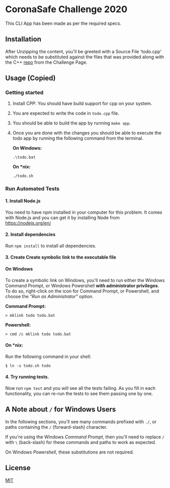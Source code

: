 # CoronaSafe Challenge 2020

This CLI App has been made as per the required specs.

## Installation

After Unzipping the content, you'll be greeted with a Source File 'todo.cpp' which needs to be substituted against the files that was provided along with the C++ [repo](https://apply.pupilfirst.org/students/task/cpp) from the Challenge Page.


## Usage (Copied)

### Getting started

1. Install CPP: You should have build support for cpp on your system.

2. You are expected to write the code in `todo.cpp` file.

3. You should be able to build the app by running `make app`.

4. Once you are done with the changes you should be able to execute the todo app by running the following command from the terminal.

   **On Windows:**

   ```
   .\todo.bat
   ```

   **On \*nix:**

   ```
   ./todo.sh
   ```
### Run Automated Tests

#### 1. Install Node.js

You need to have npm installed in your computer for this problem. It comes with Node.js and you can get it by installing Node from https://nodejs.org/en/

#### 2. Install dependencies

Run `npm install` to install all dependencies.

#### 3. Create Create symbolic link to the executable file

#### On Windows

To create a symbolic link on Windows, you'll need to run either the Windows Command Prompt, or Windows Powershell **with administrator privileges**. To do so, right-click on the icon for Command Prompt, or Powershell, and choose the _"Run as Administrator"_ option.

**Command Prompt:**

```
> mklink todo todo.bat
```

**Powershell:**

```
> cmd /c mklink todo todo.bat
```

#### On \*nix:

Run the following command in your shell:

```
$ ln -s todo.sh todo
```

#### 4. Try running tests.

Now run `npm test` and you will see all the tests failing. As you fill in each functionality, you can re-run the tests to see them passing one by one.

## A Note about `/` for Windows Users

In the following sections, you'll see many commands prefixed with `./`, or paths containing the `/` (forward-slash) character.

If you're using the Windows _Command Prompt_, then you'll need to replace `/` with `\` (back-slash) for these commands and paths to work as expected.

On Windows _Powershell_, these substitutions are not required.


## License
[MIT](https://choosealicense.com/licenses/mit/)
